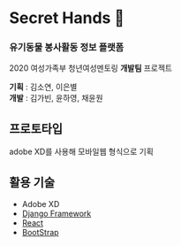 # Secret Hands 🐶
### 유기동물 봉사활동 정보 플랫폼
2020 여성가족부 청년여성멘토링 **개발팀** 프로젝트  

**기획** : 김소연, 이은별  
**개발** : 김가빈, 윤하영, 채윤원

프로토타입
-------
adobe XD를 사용해 모바일웹 형식으로 기획
</br>

활용 기술
-------
- Adobe XD
- <a href = "https://github.com/django/django">Django Framework</a>
- <a href = "https://ko.reactjs.org/">React</a>
- <a href = "https://getbootstrap.com/">BootStrap</a>
